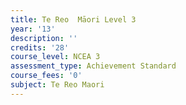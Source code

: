 ```yaml
---
title: Te Reo  Māori Level 3
year: '13'
description: ''
credits: '28'
course_level: NCEA 3
assessment_type: Achievement Standard
course_fees: '0'
subject: Te Reo Maori
---
```


